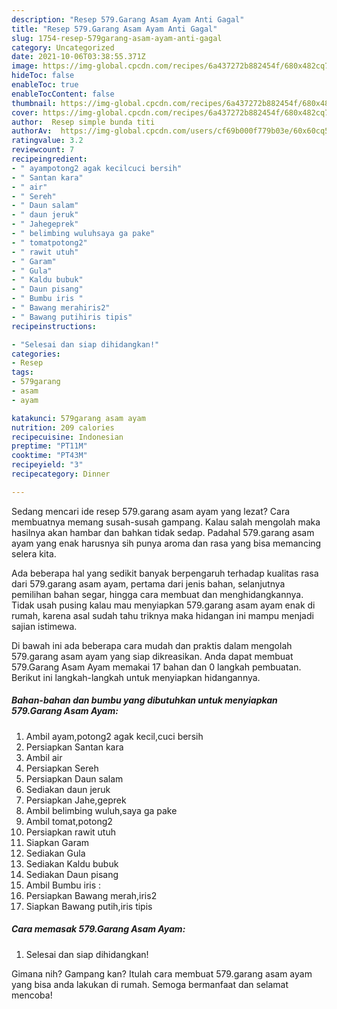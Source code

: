 ```yaml
---
description: "Resep 579.Garang Asam Ayam Anti Gagal"
title: "Resep 579.Garang Asam Ayam Anti Gagal"
slug: 1754-resep-579garang-asam-ayam-anti-gagal
category: Uncategorized
date: 2021-10-06T03:38:55.371Z
image: https://img-global.cpcdn.com/recipes/6a437272b882454f/680x482cq70/579garang-asam-ayam-foto-resep-utama.jpg
hideToc: false
enableToc: true
enableTocContent: false
thumbnail: https://img-global.cpcdn.com/recipes/6a437272b882454f/680x482cq70/579garang-asam-ayam-foto-resep-utama.jpg
cover: https://img-global.cpcdn.com/recipes/6a437272b882454f/680x482cq70/579garang-asam-ayam-foto-resep-utama.jpg
author:  Resep simple bunda titi
authorAv:  https://img-global.cpcdn.com/users/cf69b000f779b03e/60x60cq50/avatar.jpg
ratingvalue: 3.2
reviewcount: 7
recipeingredient:
- " ayampotong2 agak kecilcuci bersih"
- " Santan kara"
- " air"
- " Sereh"
- " Daun salam"
- " daun jeruk"
- " Jahegeprek"
- " belimbing wuluhsaya ga pake"
- " tomatpotong2"
- " rawit utuh"
- " Garam"
- " Gula"
- " Kaldu bubuk"
- " Daun pisang"
- " Bumbu iris "
- " Bawang merahiris2"
- " Bawang putihiris tipis"
recipeinstructions:

- "Selesai dan siap dihidangkan!"
categories:
- Resep
tags:
- 579garang
- asam
- ayam

katakunci: 579garang asam ayam 
nutrition: 209 calories
recipecuisine: Indonesian
preptime: "PT11M"
cooktime: "PT43M"
recipeyield: "3"
recipecategory: Dinner

---
```



Sedang mencari ide resep 579.garang asam ayam yang lezat? Cara membuatnya memang susah-susah gampang. Kalau salah mengolah maka hasilnya akan hambar dan bahkan tidak sedap. Padahal 579.garang asam ayam yang enak harusnya sih punya aroma dan rasa yang bisa memancing selera kita.


Ada beberapa hal yang sedikit banyak berpengaruh terhadap kualitas rasa dari 579.garang asam ayam, pertama dari jenis bahan, selanjutnya pemilihan bahan segar, hingga cara membuat dan menghidangkannya. Tidak usah pusing kalau mau menyiapkan 579.garang asam ayam enak di rumah, karena asal sudah tahu triknya maka hidangan ini mampu menjadi sajian istimewa.




Di bawah ini ada beberapa cara mudah dan praktis dalam mengolah 579.garang asam ayam yang siap dikreasikan. Anda dapat membuat 579.Garang Asam Ayam memakai 17 bahan dan 0 langkah pembuatan. Berikut ini langkah-langkah untuk menyiapkan hidangannya.

<!--inarticleads1-->

##### Bahan-bahan dan bumbu yang dibutuhkan untuk menyiapkan 579.Garang Asam Ayam:

1. Ambil  ayam,potong2 agak kecil,cuci bersih
1. Persiapkan  Santan kara
1. Ambil  air
1. Persiapkan  Sereh
1. Persiapkan  Daun salam
1. Sediakan  daun jeruk
1. Persiapkan  Jahe,geprek
1. Ambil  belimbing wuluh,saya ga pake
1. Ambil  tomat,potong2
1. Persiapkan  rawit utuh
1. Siapkan  Garam
1. Sediakan  Gula
1. Sediakan  Kaldu bubuk
1. Sediakan  Daun pisang
1. Ambil  Bumbu iris :
1. Persiapkan  Bawang merah,iris2
1. Siapkan  Bawang putih,iris tipis




<!--inarticleads2-->

##### Cara memasak 579.Garang Asam Ayam:


1. Selesai dan siap dihidangkan!



Gimana nih? Gampang kan? Itulah cara membuat 579.garang asam ayam yang bisa anda lakukan di rumah. Semoga bermanfaat dan selamat mencoba!
